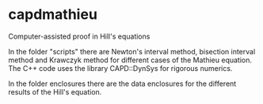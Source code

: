 # capdmathieu
Computer-assisted proof in Hill's equations

In the folder "scripts" there are Newton's interval method, bisection interval method and Krawczyk method for different cases of the Mathieu equation. The C++ code uses the library CAPD::DynSys for rigorous numerics.

In the folder enclosures there are the data enclosures for the different results of the Hill's equation.

